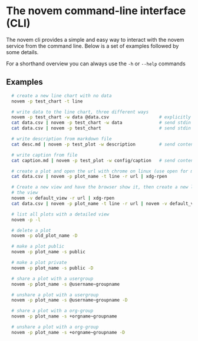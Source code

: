 # The novem command-line interface (CLI)
The novem cli provides a simple and easy way to interact with the novem service
from the command line. Below is a set of examples followed by some details.

For a shorthand overview you can always use the `-h` or `--help` commands

## Examples
```bash
  # create a new line chart with no data
  novem -p test_chart -t line

  # write data to the line chart, three different ways
  novem -p test_chart -w data @data.csv                   # explicitly specify file and endpoint
  cat data.csv | novem -p test_chart -w data              # send stdin to endpoint
  cat data.csv | novem -p test_chart                      # send stdin to default endpoint (/data)

  # write description from markdown file
  cat desc.md | novem -p test_plot -w description         # send content from stdin to /description

  # write caption from file
  cat caption.md | novem -p test_plot -w config/caption   # send content from stdin to /config/caption

  # create a plot and open the url with chrome on linux (use open for mac)
  cat data.csv | novem -p plot_name -t line -r url | xdg-rpen

  # Create a new view and have the browser show it, then create a new line chart and display it in
  # the view
  novem -v default_view -r url | xdg-rpen                                     # create the view
  cat data.csv | novem -p plot_name -t line -r url | novem -v default_view    # create chart and show

  # list all plots with a detailed view
  novem -p -l

  # delete a plot
  novem -p old_plot_name -D

  # make a plot public
  novem -p plot_name -s public

  # make a plot private
  novem -p plot_name -s public -D

  # share a plot with a usergroup
  novem -p plot_name -s @username~groupname

  # unshare a plot with a usergroup
  novem -p plot_name -s @username~groupname -D

  # share a plot with a org-group
  novem -p plot_name -s +orgname~groupname

  # unshare a plot with a org-group
  novem -p plot_name -s +orgname~groupname -D
```
